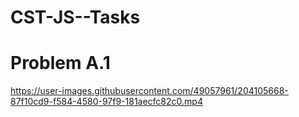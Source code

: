 # CST-JS--Tasks
<h1>Problem A.1</h1>

https://user-images.githubusercontent.com/49057961/204105668-87f10cd9-f584-4580-97f9-181aecfc82c0.mp4

